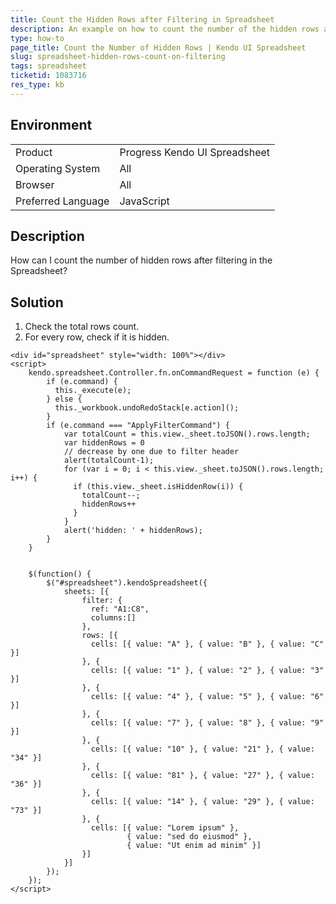 ```yaml
---
title: Count the Hidden Rows after Filtering in Spreadsheet
description: An example on how to count the number of the hidden rows after filtering the Kendo UI Spreadsheet.
type: how-to
page_title: Count the Number of Hidden Rows | Kendo UI Spreadsheet
slug: spreadsheet-hidden-rows-count-on-filtering
tags: spreadsheet
ticketid: 1083716  
res_type: kb
---
```


## Environment

<table>
 <tr>
  <td>Product</td>
  <td>Progress Kendo UI Spreadsheet</td>
 </tr>
 <tr>
  <td>Operating System</td>
  <td>All</td>
 </tr>
 <tr>
  <td>Browser</td>
  <td>All</td>
 </tr>
 <tr>
  <td>Preferred Language</td>
  <td>JavaScript</td>
 </tr>
</table>

## Description

How can I count the number of hidden rows after filtering in the Spreadsheet?

## Solution

1. Check the total rows count.
1. For every row, check if it is hidden.

```dojo
<div id="spreadsheet" style="width: 100%"></div>
<script>
    kendo.spreadsheet.Controller.fn.onCommandRequest = function (e) {
        if (e.command) {
          this._execute(e);
        } else {
          this._workbook.undoRedoStack[e.action]();
        }		
        if (e.command === "ApplyFilterCommand") {
            var totalCount = this.view._sheet.toJSON().rows.length;
            var hiddenRows = 0
			// decrease by one due to filter header
            alert(totalCount-1);
            for (var i = 0; i < this.view._sheet.toJSON().rows.length; i++) {
              if (this.view._sheet.isHiddenRow(i)) {
                totalCount--;
                hiddenRows++
              }
            }                  
            alert('hidden: ' + hiddenRows);
        }
    }    


    $(function() {
        $("#spreadsheet").kendoSpreadsheet({
            sheets: [{
                filter: {
                  ref: "A1:C8",
                  columns:[]
                },
                rows: [{
                  cells: [{ value: "A" }, { value: "B" }, { value: "C" }]
                }, {
                  cells: [{ value: "1" }, { value: "2" }, { value: "3" }]
                }, {
                  cells: [{ value: "4" }, { value: "5" }, { value: "6" }]
                }, {                 
                  cells: [{ value: "7" }, { value: "8" }, { value: "9" }]
                }, {
                  cells: [{ value: "10" }, { value: "21" }, { value: "34" }]
                }, {
                  cells: [{ value: "81" }, { value: "27" }, { value: "36" }]
                }, {
                  cells: [{ value: "14" }, { value: "29" }, { value: "73" }]
                }, {                   
                  cells: [{ value: "Lorem ipsum" },
                          { value: "sed do eiusmod" },
                          { value: "Ut enim ad minim" }]
                }]
            }]
        });
    });
</script>
```

